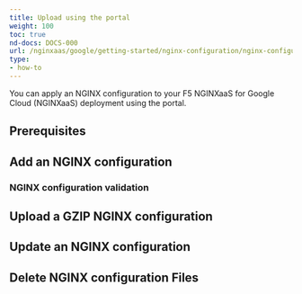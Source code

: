 ```yaml
---
title: Upload using the portal
weight: 100
toc: true
nd-docs: DOCS-000
url: /nginxaas/google/getting-started/nginx-configuration/nginx-configuration-portal/
type:
- how-to
---
```


You can apply an NGINX configuration to your F5 NGINXaaS for Google Cloud (NGINXaaS) deployment using the portal.

## Prerequisites


## Add an NGINX configuration


### NGINX configuration validation


## Upload a GZIP NGINX configuration


## Update an NGINX configuration


## Delete NGINX configuration Files

